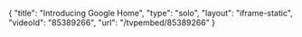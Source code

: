 {
    "title": "Introducing Google Home",
    "type": "solo",
    "layout": "iframe-static",
    "videoId": "85389266",
    "url": "\/tvpembed\/85389266"
}